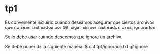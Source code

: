 # tp1
Es conveniente incluirlo cuando deseamos asegurar que ciertos archivos que no sean rastreados por Git, sigan sin ser rastreados, osea, ignorarlos

Se lo debe usar cuando deseemos que ignore un archivo

Se debe poner de la siguiente manera:
$ cat tp1/ignorado.txt.gitignore
